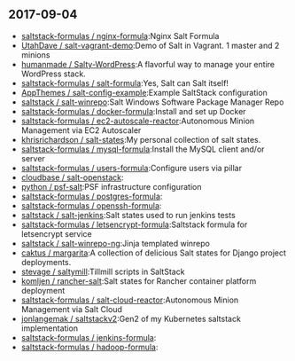 ## 2017-09-04

* [saltstack-formulas / nginx-formula](https://github.com/saltstack-formulas/nginx-formula):Nginx Salt Formula
* [UtahDave / salt-vagrant-demo](https://github.com/UtahDave/salt-vagrant-demo):Demo of Salt in Vagrant. 1 master and 2 minions
* [humanmade / Salty-WordPress](https://github.com/humanmade/Salty-WordPress):A flavorful way to manage your entire WordPress stack.
* [saltstack-formulas / salt-formula](https://github.com/saltstack-formulas/salt-formula):Yes, Salt can Salt itself!
* [AppThemes / salt-config-example](https://github.com/AppThemes/salt-config-example):Example SaltStack configuration
* [saltstack / salt-winrepo](https://github.com/saltstack/salt-winrepo):Salt Windows Software Package Manager Repo
* [saltstack-formulas / docker-formula](https://github.com/saltstack-formulas/docker-formula):Install and set up Docker
* [saltstack-formulas / ec2-autoscale-reactor](https://github.com/saltstack-formulas/ec2-autoscale-reactor):Autonomous Minion Management via EC2 Autoscaler
* [khrisrichardson / salt-states](https://github.com/khrisrichardson/salt-states):My personal collection of salt states.
* [saltstack-formulas / mysql-formula](https://github.com/saltstack-formulas/mysql-formula):Install the MySQL client and/or server
* [saltstack-formulas / users-formula](https://github.com/saltstack-formulas/users-formula):Configure users via pillar
* [cloudbase / salt-openstack](https://github.com/cloudbase/salt-openstack):
* [python / psf-salt](https://github.com/python/psf-salt):PSF infrastructure configuration
* [saltstack-formulas / postgres-formula](https://github.com/saltstack-formulas/postgres-formula):
* [saltstack-formulas / openssh-formula](https://github.com/saltstack-formulas/openssh-formula):
* [saltstack / salt-jenkins](https://github.com/saltstack/salt-jenkins):Salt states used to run jenkins tests
* [saltstack-formulas / letsencrypt-formula](https://github.com/saltstack-formulas/letsencrypt-formula):Saltstack formula for letsencrypt service
* [saltstack / salt-winrepo-ng](https://github.com/saltstack/salt-winrepo-ng):Jinja templated winrepo
* [caktus / margarita](https://github.com/caktus/margarita):A collection of delicious Salt states for Django project deployments.
* [stevage / saltymill](https://github.com/stevage/saltymill):Tillmill scripts in SaltStack
* [komljen / rancher-salt](https://github.com/komljen/rancher-salt):Salt states for Rancher container platform deployment
* [saltstack-formulas / salt-cloud-reactor](https://github.com/saltstack-formulas/salt-cloud-reactor):Autonomous Minion Management via Salt Cloud
* [jonlangemak / saltstackv2](https://github.com/jonlangemak/saltstackv2):Gen2 of my Kubernetes saltstack implementation
* [saltstack-formulas / jenkins-formula](https://github.com/saltstack-formulas/jenkins-formula):
* [saltstack-formulas / hadoop-formula](https://github.com/saltstack-formulas/hadoop-formula):
